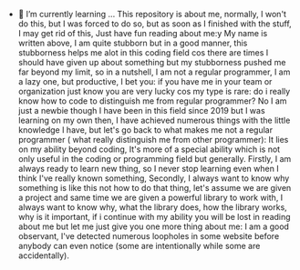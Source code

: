 - 🌱 I’m currently learning ...
This repository is about me, normally, I won't do this, but I was forced to do so, but as soon as I finished with the stuff, I may get rid of this, Just have fun reading about me:y My name is written above, I am quite stubborn but in a good manner, this stubborness helps me alot in this coding field cos there are times I should have given up about something but my stubborness pushed me far beyond my limit, so in a nutshell, I am not a regular programmer, I am a lazy one, but productive, I bet you: if you have me in your team or organization just know you are very lucky cos my type is rare: do i really know how to code to distinguish me from regular programmer? No I am just a newbie though I have been in this field since 2019 but I was learning on my own then, I have achieved numerous things with the little knowledge I have, but let's go back to what makes me not a regular programmer ( what really distinguish me from other programmer): It lies on my ability beyond coding, It's more of a special ability which is not only useful in the coding or programming field but generally. Firstly, I am always ready to learn new thing, so I never stop learning even when I think I've really known something, Secondly, I always want to know why something is like this not how to do that thing, let's assume we are given a project and same time we are given a powerful library to work with, I always want to know why, what the library does, how the library works, why is it important, if i continue with my ability you will be lost in reading about me but let me just give you one more thing about me: I am a good observant, I've detected numerous loopholes in some website before anybody can even notice (some are intentionally while some are accidentally).

